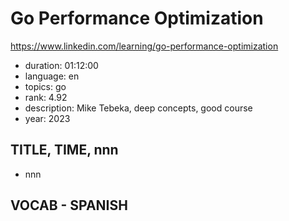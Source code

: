 # Go Performance Optimization

https://www.linkedin.com/learning/go-performance-optimization

- duration: 01:12:00
- language: en
- topics: go
- rank: 4.92
- description: Mike Tebeka, deep concepts, good course
- year: 2023

## TITLE, TIME, nnn

- nnn

## VOCAB - SPANISH

```
```

